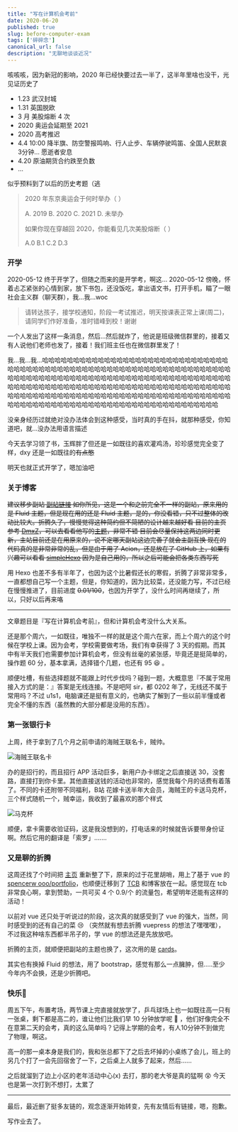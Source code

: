 ```yaml
---
title: "写在计算机会考前"
date: 2020-06-20
published: true
slug: before-computer-exam
tags: ['碎碎念']
canonical_url: false
description: "无聊地谈谈近况"
---
```


咳咳咳，因为新冠的影响，2020 年已经快要过去一半了，这半年里啥也没干，光见证历史了

- 1.23 武汉封城
- 1.31 英国脱欧
- 3 月 美股熔断 4 次
- 2020 奥运会延期至 2021
- 2020 高考推迟
- 4.4 10:00 降半旗、防空警报鸣响、行人止步、车辆停驶鸣笛、全国人民默哀3分钟... 愿逝者安息
- 4.20 原油期货合约跌至负数
- ...

似乎预料到了以后的历史考题（逃

> 2020 年东京奥运会于何时举办（ ）  
>
> A. 2019 B. 2020 C. 2021 D. 未举办
>
> 如果你现在穿越回 2020，你能看见几次美股熔断（ ）
>
> A.0 B.1 C.2 D.3

### 开学

2020-05-12 终于开学了，但随之而来的是开学考，啊这...
2020-05-12 傍晚，怀着忐忑紧张的心情到家，放下书包，还没饭吃，拿出语文书，打开手机，瞄了一眼社会主义群（聊天群），我...我...woc

> 请转达孩子，接学校通知，阶段一考试推迟，明天按课表正常上课(周二)，请同学们作好准备，准时错峰到校！谢谢

一个人发出了这样一条消息，然后...然后就炸了，他说是班级微信群里的，接着又有人说他们老师也发了，接着！我们班主任也在微信群里发了！

我...我...我...哈哈哈哈哈哈哈哈哈哈哈哈哈哈哈哈哈哈哈哈哈哈哈哈哈哈哈哈哈哈哈哈哈哈哈哈哈哈哈哈哈哈哈哈哈哈哈哈哈哈哈哈哈哈哈哈哈哈哈哈哈哈哈哈哈哈哈哈哈哈哈哈哈哈哈哈哈哈哈哈哈哈哈哈哈哈哈哈哈哈哈哈哈哈哈哈哈哈哈哈哈哈哈哈哈哈哈哈哈哈哈哈哈哈哈哈哈哈哈哈哈哈哈哈哈哈哈哈哈哈哈哈哈哈哈哈哈哈哈哈哈哈哈哈哈哈哈哈哈哈哈哈哈哈哈哈哈哈哈哈哈哈哈哈哈哈哈哈哈哈哈哈哈哈哈哈哈哈哈哈哈哈哈哈哈哈哈哈哈哈哈哈哈哈哈哈哈哈哈哈哈哈哈哈哈哈哈哈

没亲身经历过就绝对没办法体会到这种感受，当时真的手在抖，就那种感受，你知道吧，就...没办法用语言描述

今天去学习领了书，玉辉胖了但还是一如既往的喜欢灌鸡汤，珍珍感觉完全变了样，dxy 还是一如既往的~~有点憨~~

明天也就正式开学了，嗯加油吧

### 关于博客

~~建议移步副站 [副站链接](https://blog.royce2003.top/posts/7174.html#关于博客)
如你所见，这是一个和之前完全不一样的副站，原来用的是 Fluid 主题，但是现在用的还是 Fluid 主题，是的，你没看错，只不过整体的改动比较大。折腾久了，慢慢觉得这种简约但不简陋的设计越来越好看
目前的主页参考 [DmxZ](https://dmx.pub)，可以去看看他写的[主题](https://github.com/a2396837/hexo-theme-blank)，非常不错
目前会尽量保持这两边同时更新，主站目前还是在用原来的，说不定哪天副站这边完善了就会主副互换
现在的代码真的是非常非常的乱，但是由于用了 Acion，还是放在了 GitHub 上，如果有兴趣可以看看 [simpleHexo](https://github.com/Royce003/simpleHexo)
因为是自己用的，所以之后可能会把各类东西写死~~

用 Hexo 也差不多有半年了，也因为这个比暑假还长的寒假，折腾了非常非常多，一直都想自己写一个主题，但是，你知道的，因为比较菜，还没能力写，不过已经在慢慢推进了，目前进度 ~~0.01/100~~，也因为开学了，没什么时间再继续了，所以，只好以后再来咯

---

文章题目是『写在计算机会考前』，但和计算机会考没什么大关系。

还是那个周六，一如既往，唯独不一样的就是这个周六在家，而上个周六的这个时候在学校上课。因为会考，学校需要做考场，我们有幸获得了 3 天的假期。而其中有半天我们也需要参加计算机会考，但没有丝毫的紧张感，毕竟还是挺简单的，操作题 60 分，基本拿满，选择错个几题，也还有 95 :laughing: 。

顺便吐槽，有些选择题就不能跟上时代步伐吗？碰到一题，大概意思『不属于常用接入方式的是：』答案是无线连接。不是吧阿 sir，都 0202 年了，无线还不属于常用吗？不过 u1s1，电脑课还是挺有意义的，也确实了解到了一些以前半懂或者完全不懂的东西（虽然教的大部分都是没用的东西）。

### 第一张银行卡

上周，终于拿到了几个月之前申请的海贼王联名卡，贼帅。

![海贼王联名卡](https://rmt.dogedoge.com/fetch/royce/storage/before-computer-exam/01.png?w=1280&fmt=webp)

办的是招行的，而且招行 APP 活动巨多，新用户办卡绑定之后直接送 30，没套路，直接打到你卡里。其他直接送钱的活动也非常的，感觉我每个月的话费有着落了。不同的卡还附带不同福利，B站 花嫁卡送半年大会员，海贼王的卡送马克杯，三个样式随机一个，贼幸运，我收到了最喜欢的那个样式

![马克杯](https://rmt.dogedoge.com/fetch/royce/storage/before-computer-exam/02.png?&fmt=webp)

顺便，拿卡需要收验证码，这是我没想到的，打电话来的时候就告诉要带身份证啊。然后它用的翻译是「索罗」.......

### 又是聊的折腾

这周还找了个时间把 [主页](https://www.royce2003.top) 重新整了下，原来的过于花里胡哨，用上了基于 vue 的 [spencerw ooo/portfolio](https://github.com/spencerwooo/portfolio)，也顺便迁移到了 [TCB](https://cloud.tencent.com/product/tcb) 和博客放在一起。感觉现在 tcb 非常良心啊，拿到赞助，一共可买 4 个 0.9/个 的流量包，希望明年还能有这样的活动！

以前对 vue 还只处于听说过的阶段，这次真的就感受到了 vue 的强大，当然，同时感受到的还有自己的菜 :cry:  （突然就有想去折腾 vuepress 的想法了嘿嘿嘿），不过我这种啥东西都半吊子的，学 vue 的想法还是先放放吧。

折腾的主页，就顺便把副站的主题也换了，这次用的是 [cards](https://github.com/ChrAlpha/hexo-theme-cards)。

其实也有换掉 Fluid 的想法，用了 bootstrap，感觉有那么一点臃肿，但.....至少今年内不会换，还是少折腾吧。

### 快乐🏓

周五下午，布置考场，两节课上完直接就放学了，乒乓球场上也一如既往高一只有一张桌，剩下都是高二的，谁让他们比我们早 10 分钟放学呢 :imp: ，他们好像完全不在意第二天的会考，真的这么简单吗？记得上学期的会考，有人10分钟不到做完了物理，啊这。

高一的那一桌本身是我们的，我和张总都下了之后去坏掉的小桌练了会儿，班上的另几个打了一会先回宿舍了一下，之后桌上人就多了起来，然后......

之后就溜到了边上小区的老年活动中心(x) 去打，那的老大爷是真的猛啊 :dizzy_face: 今天也是第一次打到不想打，太累了

---

最后，最近删了挺多友链的，观念逐渐开始转变，先有友情后有链接，嗯，抱歉。

写作业去了。
